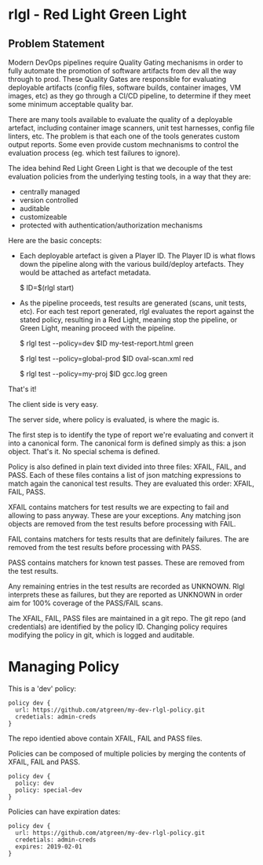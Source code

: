 rlgl - Red Light Green Light
===============================

Problem Statement
----------------

Modern DevOps pipelines require Quality Gating mechanisms in order to
fully automate the promotion of software artifacts from dev all the
way through to prod.  These Quality Gates are responsible for
evaluating deployable artifacts (config files, software builds,
container images, VM images, etc) as they go through a CI/CD pipeline,
to determine if they meet some minimum acceptable quality bar.

There are many tools available to evaluate the quality of a deployable
artefact, including container image scanners, unit test harnesses,
config file linters, etc.  The problem is that each one of the tools
generates custom output reports.  Some even provide custom mechnanisms
to control the evaluation process (eg. which test failures to ignore).

The idea behind Red Light Green Light is that we decouple of the test
evaluation policies from the underlying testing tools, in a way that
they are:

 - centrally managed
 - version controlled
 - auditable
 - customizeable
 - protected with authentication/authorization mechanisms

Here are the basic concepts:

- Each deployable artefact is given a Player ID.  The Player ID is
  what flows down the pipeline along with the various build/deploy
  artefacts.  They would be attached as artefact metadata.

    $ ID=$(rlgl start)

- As the pipeline proceeds, test results are generated (scans, unit
  tests, etc).  For each test report generated, rlgl evaluates the
  report against the stated policy, resulting in a Red Light, meaning
  stop the pipeline, or Green Light, meaning proceed with the
  pipeline.

    $ rlgl test --policy=dev $ID my-test-report.html
    green

    $ rlgl test --policy=global-prod $ID oval-scan.xml
    red
   
    $ rlgl test --policy=my-proj $ID gcc.log
    green

That's it!

The client side is very easy.   


The server side, where policy is evaluated, is where the magic is.

The first step is to identify the type of report we're evaluating and
convert it into a canonical form.  The canonical form is defined
simply as this: a json object.  That's it.  No special schema is
defined.

Policy is also defined in plain text divided into three files: XFAIL,
FAIL, and PASS.  Each of these files contains a list of json matching
expressions to match again the canonical test results.  They are
evaluated this order: XFAIL, FAIL, PASS.

XFAIL contains matchers for test results we are expecting to fail and
allowing to pass anyway.  These are your exceptions.  Any matching
json objects are removed from the test results before processing with
FAIL.

FAIL contains matchers for tests results that are definitely failures.
The are removed from the test results before processing with PASS.

PASS contains matchers for known test passes.  These are removed from
the test results.

Any remaining entries in the test results are recorded as UNKNOWN.
Rlgl interprets these as failures, but they are reported as UNKNOWN in
order aim for 100% coverage of the PASS/FAIL scans.

The XFAIL, FAIL, PASS files are maintained in a git repo.  The git
repo (and credentials) are identified by the policy ID.  Changing
policy requires modifying the policy in git, which is logged and
auditable.


Managing Policy
================

This is a 'dev' policy:

    policy dev {
      url: https://github.com/atgreen/my-dev-rlgl-policy.git
      credetials: admin-creds
    }

The repo identied above contain XFAIL, FAIL and PASS files.

Policies can be composed of multiple policies by merging the contents of XFAIL, FAIL and PASS.

    policy dev {
      policy: dev
      policy: special-dev
    }

Policies can have expiration dates:

    policy dev {
      url: https://github.com/atgreen/my-dev-rlgl-policy.git
      credetials: admin-creds
      expires: 2019-02-01
    }

